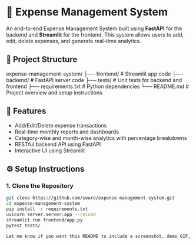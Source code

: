 # 💸 Expense Management System

An end-to-end Expense Management System built using **FastAPI** for the backend and **Streamlit** for the frontend. This system allows users to add, edit, delete expenses, and generate real-time analytics.

## 📁 Project Structure

expense-management-system/
├── frontend/ # Streamlit app code
├── backend/ # FastAPI server code
├── tests/ # Unit tests for backend and frontend
├── requirements.txt # Python dependencies
└── README.md # Project overview and setup instructions

## 🚀 Features

- Add/Edit/Delete expense transactions
- Real-time monthly reports and dashboards
- Category-wise and month-wise analytics with percentage breakdowns
- RESTful backend API using FastAPI
- Interactive UI using Streamlit

## ⚙️ Setup Instructions

### 1. Clone the Repository

```bash
git clone https://github.com/souro/expense-management-system.git
cd expense-management-system
pip install -r requirements.txt
uvicorn server.server:app --reload
streamlit run frontend/app.py
pytest tests/

Let me know if you want this README to include a screenshot, demo GIF, or deployment guide (like Docker or Render).
